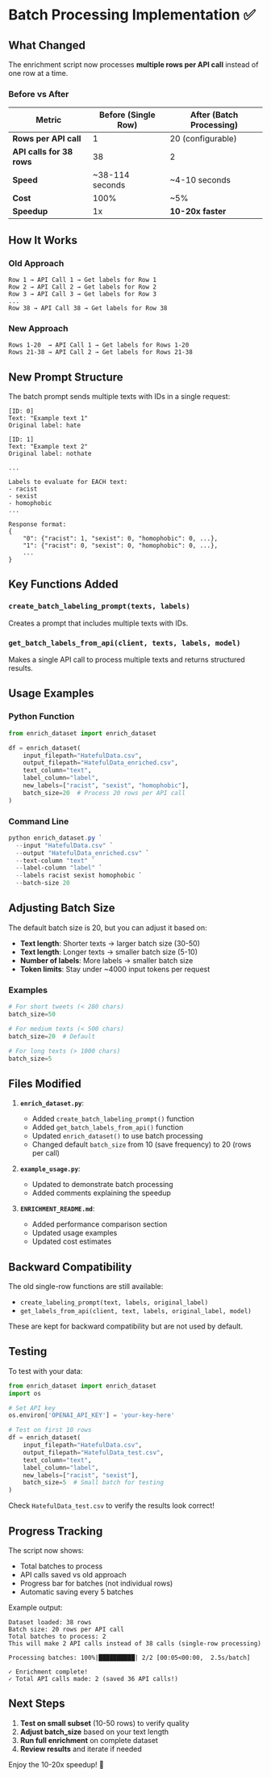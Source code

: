 # Batch Processing Implementation ✅

## What Changed

The enrichment script now processes **multiple rows per API call** instead of one row at a time.

### Before vs After

| Metric | Before (Single Row) | After (Batch Processing) |
|--------|---------------------|--------------------------|
| **Rows per API call** | 1 | 20 (configurable) |
| **API calls for 38 rows** | 38 | 2 |
| **Speed** | ~38-114 seconds | ~4-10 seconds |
| **Cost** | 100% | ~5% |
| **Speedup** | 1x | **10-20x faster** |

## How It Works

### Old Approach
```
Row 1 → API Call 1 → Get labels for Row 1
Row 2 → API Call 2 → Get labels for Row 2
Row 3 → API Call 3 → Get labels for Row 3
...
Row 38 → API Call 38 → Get labels for Row 38
```

### New Approach
```
Rows 1-20  → API Call 1 → Get labels for Rows 1-20
Rows 21-38 → API Call 2 → Get labels for Rows 21-38
```

## New Prompt Structure

The batch prompt sends multiple texts with IDs in a single request:

```
[ID: 0]
Text: "Example text 1"
Original label: hate

[ID: 1]
Text: "Example text 2"
Original label: nothate

...

Labels to evaluate for EACH text:
- racist
- sexist
- homophobic
...

Response format:
{
    "0": {"racist": 1, "sexist": 0, "homophobic": 0, ...},
    "1": {"racist": 0, "sexist": 0, "homophobic": 0, ...},
    ...
}
```

## Key Functions Added

### `create_batch_labeling_prompt(texts, labels)`
Creates a prompt that includes multiple texts with IDs.

### `get_batch_labels_from_api(client, texts, labels, model)`
Makes a single API call to process multiple texts and returns structured results.

## Usage Examples

### Python Function
```python
from enrich_dataset import enrich_dataset

df = enrich_dataset(
    input_filepath="HatefulData.csv",
    output_filepath="HatefulData_enriched.csv",
    text_column="text",
    label_column="label",
    new_labels=["racist", "sexist", "homophobic"],
    batch_size=20  # Process 20 rows per API call
)
```

### Command Line
```powershell
python enrich_dataset.py `
  --input "HatefulData.csv" `
  --output "HatefulData_enriched.csv" `
  --text-column "text" `
  --label-column "label" `
  --labels racist sexist homophobic `
  --batch-size 20
```

## Adjusting Batch Size

The default batch size is 20, but you can adjust it based on:

- **Text length**: Shorter texts → larger batch size (30-50)
- **Text length**: Longer texts → smaller batch size (5-10)
- **Number of labels**: More labels → smaller batch size
- **Token limits**: Stay under ~4000 input tokens per request

### Examples
```python
# For short tweets (< 280 chars)
batch_size=50

# For medium texts (< 500 chars)
batch_size=20  # Default

# For long texts (> 1000 chars)
batch_size=5
```

## Files Modified

1. **`enrich_dataset.py`**:
   - Added `create_batch_labeling_prompt()` function
   - Added `get_batch_labels_from_api()` function
   - Updated `enrich_dataset()` to use batch processing
   - Changed default `batch_size` from 10 (save frequency) to 20 (rows per call)

2. **`example_usage.py`**:
   - Updated to demonstrate batch processing
   - Added comments explaining the speedup

3. **`ENRICHMENT_README.md`**:
   - Added performance comparison section
   - Updated usage examples
   - Updated cost estimates

## Backward Compatibility

The old single-row functions are still available:
- `create_labeling_prompt(text, labels, original_label)`
- `get_labels_from_api(client, text, labels, original_label, model)`

These are kept for backward compatibility but are not used by default.

## Testing

To test with your data:

```python
from enrich_dataset import enrich_dataset
import os

# Set API key
os.environ['OPENAI_API_KEY'] = 'your-key-here'

# Test on first 10 rows
df = enrich_dataset(
    input_filepath="HatefulData.csv",
    output_filepath="HatefulData_test.csv",
    text_column="text",
    label_column="label",
    new_labels=["racist", "sexist"],
    batch_size=5  # Small batch for testing
)
```

Check `HatefulData_test.csv` to verify the results look correct!

## Progress Tracking

The script now shows:
- Total batches to process
- API calls saved vs old approach
- Progress bar for batches (not individual rows)
- Automatic saving every 5 batches

Example output:
```
Dataset loaded: 38 rows
Batch size: 20 rows per API call
Total batches to process: 2
This will make 2 API calls instead of 38 calls (single-row processing)

Processing batches: 100%|██████████| 2/2 [00:05<00:00,  2.5s/batch]

✓ Enrichment complete!
✓ Total API calls made: 2 (saved 36 API calls!)
```

## Next Steps

1. **Test on small subset** (10-50 rows) to verify quality
2. **Adjust batch_size** based on your text length
3. **Run full enrichment** on complete dataset
4. **Review results** and iterate if needed

Enjoy the 10-20x speedup! 🚀
